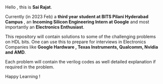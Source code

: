 Hello , this is **Sai Rajat**.

Currently (in 2023 Feb) a **third year student at BITS Pilani Hyderabad Campus** , an **Incoming Silicon Engineering Intern at Google** and most importantly an **Electronics Enthusiast**.

This repository will contain solutions to some of the challenging problems on HDL bits. 
One can use this to prepare for interviews in Electronics Companies like **Google Hardware , Texas Instruments, Qualcomm, Nvidia and AMD**.

Each problem will contain the verilog codes as well detailed explanation if required in the problem.

Happy Learning !
